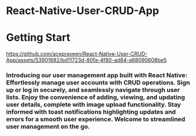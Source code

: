 # React-Native-User-CRUD-App
# Getting Start

https://github.com/acepraveen/React-Native-User-CRUD-App/assets/53901682/bd11723d-80fa-4f80-ad84-a68090608be5




### Introducing our user management app built with React Native: Effortlessly manage user accounts with CRUD operations. Sign up or log in securely, and seamlessly navigate through user lists. Enjoy the convenience of adding, viewing, and updating user details, complete with image upload functionality. Stay informed with toast notifications highlighting updates and errors for a smooth user experience. Welcome to streamlined user management on the go.
